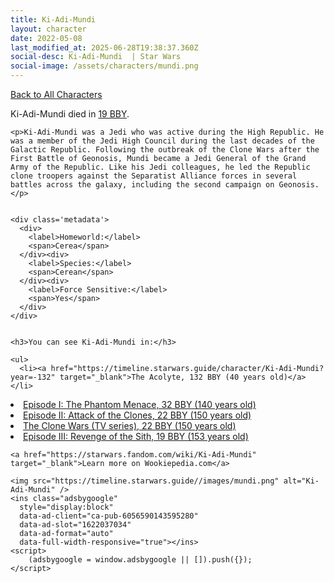 ```yaml
---
title: Ki-Adi-Mundi
layout: character
date: 2022-05-08
last_modified_at: 2025-06-28T19:38:37.360Z
social-desc: Ki-Adi-Mundi  | Star Wars
social-image: /assets/characters/mundi.png
---
```

<a href="/character" class="smaller">Back to All Characters</a>

<div class="character-profile container">
  <div class="col-10">
    <p>
    Ki-Adi-Mundi         died in <a href="https://timeline.starwars.guide/character/Ki-Adi-Mundi?year=-19" target="_blank">19 BBY</a>.    
    </p>

    <p>Ki-Adi-Mundi was a Jedi who was active during the High Republic. He was a member of the Jedi High Council during the last decades of the Galactic Republic. Following the outbreak of the Clone Wars after the First Battle of Geonosis, Mundi became a Jedi General of the Grand Army of the Republic. Like his Jedi colleagues, he led the Republic clone troopers against the Separatist Alliance forces in several battles across the galaxy, including the second campaign on Geonosis.</p>


    <div class='metadata'>
      <div>
        <label>Homeworld:</label>
        <span>Cerea</span>
      </div><div>
        <label>Species:</label>
        <span>Cerean</span>
      </div><div>
        <label>Force Sensitive:</label>
        <span>Yes</span>
      </div>
    </div>


    <h3>You can see Ki-Adi-Mundi in:</h3>

    <ul>
      <li><a href="https://timeline.starwars.guide/character/Ki-Adi-Mundi?year=-132" target="_blank">The Acolyte, 132 BBY (40 years old)</a></li>
  <li><a href="https://timeline.starwars.guide/character/Ki-Adi-Mundi?year=-32" target="_blank">Episode I: The Phantom Menace, 32 BBY (140 years old)</a></li>
  <li><a href="https://timeline.starwars.guide/character/Ki-Adi-Mundi?year=-22" target="_blank">Episode II: Attack of the Clones, 22 BBY (150 years old)</a></li>
  <li><a href="https://timeline.starwars.guide/character/Ki-Adi-Mundi?year=-22" target="_blank">The Clone Wars (TV series), 22 BBY (150 years old)</a></li>
  <li><a href="https://timeline.starwars.guide/character/Ki-Adi-Mundi?year=-19" target="_blank">Episode III: Revenge of the Sith, 19 BBY (153 years old)</a></li>
    </ul>

    <a href="https://starwars.fandom.com/wiki/Ki-Adi-Mundi" target="_blank">Learn more on Wookiepedia.com</a>
  </div>
  <div class="character_image col-2">
    
    <img src="https://timeline.starwars.guide//images/mundi.png" alt="Ki-Adi-Mundi" />
    <ins class="adsbygoogle"
      style="display:block"
      data-ad-client="ca-pub-6056590143595280"
      data-ad-slot="1622037034"
      data-ad-format="auto"
      data-full-width-responsive="true"></ins>
    <script>
        (adsbygoogle = window.adsbygoogle || []).push({});
    </script>
  </div>
</div>
